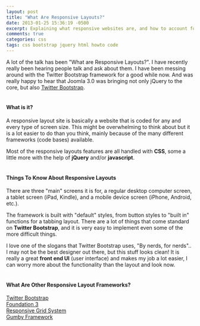 ```yaml
---
layout: post
title: "What Are Responsive Layouts?"
date: 2013-01-25 15:36:19 -0500
excerpt: Explaining what responsive websites are, and how to account for them
comments: true
categories: css
tags: css bootstrap jquery html howto code
---
```

A lot of the talk has been "What are Responsive Layouts?". I have recently really been hearing people talk and ask about them. I have been messing around with the Twitter Bootstrap framework for a good while now. And was really happy to hear that Joomla 3.0 was bringing not only jQuery to the core, but also [Twitter Bootstrap](/css/using-twitter-bootstrap-beginners-part-1.html).  
<br>

#### What is it?
A responsive layout site is basically a website that is coded for any and every type of screen size. This might be overwhelming to think about but it is a lot easier to do than you think, mainly because of the many different frameworks (code bases) available.  

Most of the responsive layouts features are all handled with **CSS**, some a little more with the help of **jQuery** and/or **javascript**.  
<br>

#### Things To Know About Responsive Layouts
There are three "main" screens it is for, a regular desktop computer screen, a tablet screen (iPad, Kindle), and a mobile device screen (iPhone, Android, etc.).  

The framework is built with "default" styles, from button styles to "built in" functions for a tabbing layout. There are a lot of things that come standard on **Twitter Bootstrap**, and it is very easy to implement even some of the more difficult things.  

I love one of the slogans that Twitter Bootstrap uses, "By nerds, for nerds".. I may not be the best designer out there, but this stuff looks clean! It is really a great **front end UI** (user interface) and makes my job a lot easier, I can worry more about the functionality than the layout and look now.  
<br>

#### What Are Other Responsive Layout Frameworks?
<a href="https://getbootstrap.com/2.3.2/" target="_blank" rel="noopener">Twitter Bootstrap</a>  
<a href="http://foundation.zurb.com/" target="_blank" rel="noopener">Foundation 3</a>  
<a href="http://www.responsivegridsystem.com/" target="_blank" rel="noopener">Responsive Grid System</a>  
<a href="http://www.gumbyframework.com/" target="_blank" rel="noopener">Gumby Framework</a>
